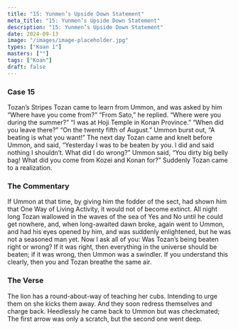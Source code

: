 ```yaml
---
title: "15: Yunmen’s Upside Down Statement"
meta_title: "15: Yunmen’s Upside Down Statement"
description: "15: Yunmen’s Upside Down Statement"
date: 2024-09-13
image: "/images/image-placeholder.jpg"
types: ["Koan 1"]
masters: [""]
tags: ["Koan"]
draft: false
---
```


### Case 15

Tozan’s Stripes
Tozan came to learn from Ummon, and was asked by him “Where have you come from?” “From Sato,” he replied. “Where were you during the summer?” “I was at Hoji Temple in Konan Province.” “When did you leave there?” “On the twenty fifth of August.” Ummon burst out, “A beating is what you want!” The next day Tozan came and knelt before Ummon, and said, “Yesterday I was to be beaten by you. I did and said nothing I shouldn’t. What did I do wrong?” Ummon said, “You dirty big belly bag! What did you come from Kozei and Konan for?” Suddenly Tozan came to a realization.

### The Commentary
If Ummon at that time, by giving him the fodder of the sect, had shown him that One Way of Living Activity, it would not of become extinct. All night long Tozan wallowed in the waves of the sea of Yes and No until he could get nowhere, and, when long-awaited dawn broke, again went to Ummon, and had his eyes opened by him, and was suddenly enlightened, but he was not a seasoned man yet. Now I ask all of you: Was Tozan’s being beaten right or wrong? If it was right, then everything in the universe should be beaten; if it was wrong, then Ummon was a swindler. If you understand this clearly, then you and Tozan breathe the same air.

### The Verse
The lion has a round-about-way of teaching her cubs. Intending to urge them on she kicks them away.
And they soon redress themselves and charge back. Heedlessly he came back to Ummon but was checkmated;
The first arrow was only a scratch, but the second one went deep.







